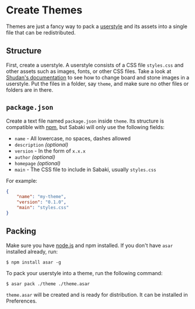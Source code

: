 # Create Themes

Themes are just a fancy way to pack a [userstyle](userstyle-tutorial.md) and its assets into a single file that can be redistributed.

## Structure

First, create a userstyle. A userstyle consists of a CSS file `styles.css` and other assets such as images, fonts, or other CSS files. Take a look at [Shudan's documentation](https://github.com/SabakiHQ/Shudan/tree/master/docs#styling) to see how to change board and stone images in a userstyle. Put the files in a folder, say `theme`, and make sure no other files or folders are in there.

## `package.json`

Create a text file named `package.json` inside `theme`. Its structure is compatible with [npm](https://docs.npmjs.com/getting-started/using-a-package.json), but Sabaki will only use the following fields:

* `name` - All lowercase, no spaces, dashes allowed
* `description` *(optional)*
* `version` - In the form of `x.x.x`
* `author` *(optional)*
* `homepage` *(optional)*
* `main` - The CSS file to include in Sabaki, usually `styles.css`

For example:

~~~json
{
    "name": "my-theme",
    "version": "0.1.0",
    "main": "styles.css"
}
~~~

## Packing

Make sure you have [node.js](https://nodejs.org/) and npm installed. If you don't have `asar` installed already, run:

	$ npm install asar -g

To pack your userstyle into a theme, run the following command:

	$ asar pack ./theme ./theme.asar

`theme.asar` will be created and is ready for distribution. It can be installed in Preferences.
